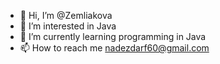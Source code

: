 - 👋 Hi, I’m @Zemliakova
- 👀 I’m interested in Java
- 🌱 I’m currently learning programming in Java
- 📫 How to reach me nadezdarf60@gmail.com

<!---
Zemliakov/Zemliakov is a ✨ special ✨ repository because its `README.md` (this file) appears on your GitHub profile.
You can click the Preview link to take a look at your changes.
--->
